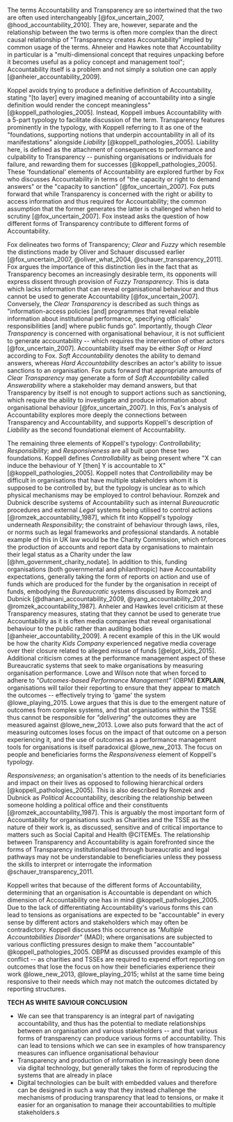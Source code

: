 The terms Accountability and Transparency are so intertwined that the two are often used interchangeably [@fox_uncertain_2007, @hood_accountability_2010]. They are, however, separate and the relationship between the two terms is often more complex than the direct causal relationship of "Transparency creates Accountability" implied by common usage of the terms. Ahneier and Hawkes note that Accountability in particular is a "multi-dimensional concept that requires unpacking before it becomes useful as a policy concept and management tool"; Accountability itself is a problem and not simply a solution one can apply [@anheier_accountability_2009].

Koppel avoids trying to produce a definitive definition of Accountability, stating "[to layer] every imagined meaning of accountability into a single definition would render the concept meaningless" [@koppell_pathologies_2005]. Instead, Koppell imbues Accountability with a 5-part typology to facilitate discussion of the term.  Transparency features prominently in the typology, with Koppell referring to it as one of the "foundations, supporting notions that underpin accountability in all of its manifestations" alongside *Liability* [@koppell_pathologies_2005]. Liability here, is defined as the attachment of consequences to performance and culpability to Transparency -- punishing organisations or individuals for failure, and rewarding them for successes [@koppell_pathologies_2005]. These 'foundational' elements of Accountability are explored further by Fox who discusses Accountability in terms of "the capacity or right to demand answers" or the "capacity to sanction" [@fox_uncertain_2007]. Fox puts forward that while Transparency is concerned with the right or ability to access information and thus required for Accountability; the common assumption that the former generates the latter is challenged when held to scrutiny [@fox_uncertain_2007]. Fox instead asks the question of how different forms of Transparency contribute to different forms of Accountability.

Fox delineates two forms of Transparency; *Clear* and *Fuzzy* which resemble the distinctions made by Oliver and Schauer discussed earlier [@fox_uncertain_2007, @oliver_what_2004, @schauer_transparency_2011]. Fox argues the importance of this distinction lies in the fact that as Transparency becomes an increasingly desirable term, its opponents will express dissent through provision of *Fuzzy Transparency*. This is data which lacks information that can reveal organisational behaviour and thus cannot be used to generate Accountability [@fox_uncertain_2007]. Conversely, the *Clear Transparency* is described as such things as  "information-access policies [and] programmes that reveal reliable information about institutional performance, specifying officials' responsibilities [and] where public funds go". Importantly, though *Clear Transparency* is concerned with organisational behaviour, it is not sufficient to generate accountability -- which requires the intervention of other actors [@fox_uncertain_2007]. Accountability itself may be either *Soft* or *Hard* according to Fox. *Soft Accountability* denotes the ability to demand answers, whereas *Hard Accountability* describes an actor's ability to issue sanctions to an organisation. Fox puts forward that appropriate amounts of *Clear Transparency* may generate a form of *Soft Accountability* called *Answerability* where a stakeholder may demand answers, but that Transparency by itself is not enough to support actions such as sanctioning, which require the ability to investigate and produce information about organisational behaviour [@fox_uncertain_2007]. In this, Fox's analysis of Accountability explores more deeply the connections between Transparency and Accountability, and supports Koppell's description of *Liability* as the second foundational element of Accountability.

The remaining three elements of Koppell's typology: *Controllability*; *Responsibility*; and *Responsiveness* are all built upon these two foundations. Koppell defines *Controllability* as being present where "X can induce the behaviour of Y [then] Y is accountable to X" [@koppell_pathologies_2005]. Koppell notes that *Controllability* may be difficult in organisations that have multiple stakeholders whom it is supposed to be controlled by, but the typology is unclear as to which physical mechanisms may be employed to control behaviour. Romzek and Dubnick describe systems of Accountability such as internal *Bureaucratic* procedures and external *Legal* systems being utilised to control actions [@romzek_accountability_1987], which fit into Koppell's typology underneath *Responsibility*; the constraint of behaviour through laws, riles, or norms such as legal frameworks and professional standards. A notable example of this in UK law would be the Charity Commission, which enforces the production of accounts and report data by organisations to maintain their legal status as a Charity under the law [@hm_government_charity_nodate]. In addition to this, funding organisations (both governmental and philanthropic) have Accountability expectations, generally taking the form of reports on action and use of funds which are produced for the funder by the organisation in receipt of funds, embodying the *Bureaucratic* systems discussed by Romzek and Dubnick [@dhanani_accountability_2009, @yang_accountability_2017, @romzek_accountability_1987]. Anheier and Hawkes level criticism at these Transparency measures, stating that they cannot be used to generate true Accountability as it is often media companies that reveal organisational behaviour to the public rather than auditing bodies [@anheier_accountability_2009]. A recent example of this in the UK would be how the charity *Kids Company* experienced negative media coverage over their closure related to alleged misuse of funds [@elgot_kids_2015]. Additional criticism comes at the performance management aspect of these Bureaucratic systems that seek to make organisations by measuring organisation performance. Lowe and Wilson note that when forced to adhere to *"Outcomes-based Performance Management"* (OBPM) **EXPLAIN**, organisations will tailor their reporting to ensure that they appear to match the outcomes -- effectively trying to 'game' the system @lowe_playing_2015. Lowe argues that this is due to the emergent nature of outcomes from complex systems, and that organisations within the TSSE thus cannot be responsible for *"delivering"* the outcomes they are measured against @lowe_new_2013. Lowe also puts forward that the act of measuring outcomes loses focus on the impact of that outcome on a person experiencing it, and the use of outcomes as a performance management tools for organisations is itself paradoxical @lowe_new_2013. The focus on people and beneficiaries forms the *Responsiveness* element of Koppell's typology.

*Responsiveness*; an organisation's attention to the needs of its beneficiaries and impact on their lives as opposed to following hierarchical orders [@koppell_pathologies_2005]. This is also described by Romzek and Dubnick as *Political* Accountability, describing the relationship between someone holding a political office and their constituents [@romzek_accountability_1987]. This is arguably the most important form of Accountability for organisations such as Charities and the TSSE as the nature of their work is, as discussed, sensitive and of critical importance to matters such as Social Capital and Health @CITEMEs. The relationship between Transparency and Accountability is again forefronted since the forms of Transparency institutionalised through bureaucratic and legal pathways may not be understandable to beneficiaries unless they possess the skills to interpret or interrogate the information @schauer_transparency_2011.

Koppell writes that because of the different forms of Accountability, determining that an organisation is Accountable is dependant on which dimension of Accountability one has in mind @koppell_pathologies_2005. Due to the lack of differentiating Accountability's various forms this can lead to tensions as organisations are expected to be "accountable" in every sense by different actors and stakeholders which may often be contradictory. Koppell discusses this occurrence as *"Multiple Accountabilities Disorder"* (MAD); where organisations are subjected to various conflicting pressures design to make them "accountable" @koppell_pathologies_2005. OBPM as discussed provides example of this conflict -- as charities and TSSEs are required to expend effort reporting on outcomes that lose the focus on how their beneficiaries experience their work @lowe_new_2013, @lowe_playing_2015; whilst at the same time being responsive to their needs which may not match the outcomes dictated by reporting structures.

**TECH AS WHITE SAVIOUR CONCLUSION**
+ We can see that transparency is an integral part of navigating accountability, and thus has the potential to mediate relationships between an organisation and various stakeholders -- and that various forms of transparency can produce various forms of accountability. This can lead to tensions which we can see in examples of how transparency measures can influence organisational behaviour
+ Transparency and production of information is increasingly been done via digital technology, but generally takes the form of reproducing the systems that are already in place
+ Digital technologies can be built with embedded values and therefore can be designed in such a way that they instead challenge the mechanisms of producing transparency that lead to tensions, or make it easier for an organisation to manage their accountabilities to multiple stakeholders.s
